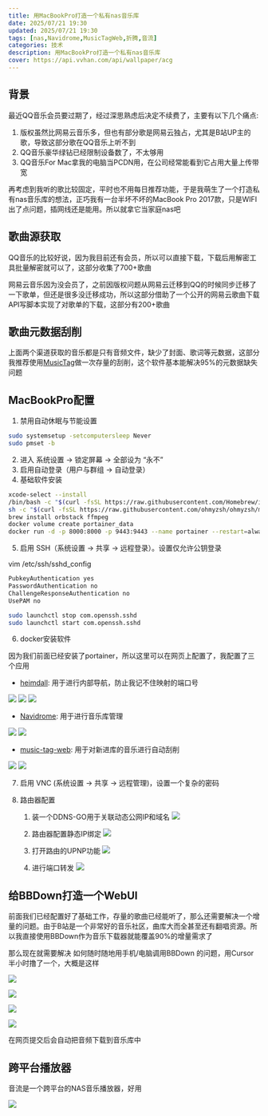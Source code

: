 ```yaml
---
title: 用MacBookPro打造一个私有nas音乐库
date: 2025/07/21 19:30
updated: 2025/07/21 19:30
tags: [nas,Navidrome,MusicTagWeb,折腾,音流]
categories: 技术
description: 用MacBookPro打造一个私有nas音乐库
cover: https://api.vvhan.com/api/wallpaper/acg
---
```



## 背景

最近QQ音乐会员要过期了，经过深思熟虑后决定不续费了，主要有以下几个痛点:

1. 版权虽然比网易云音乐多，但也有部分歌是网易云独占，尤其是B站UP主的歌，导致这部分歌在QQ音乐上听不到
2. QQ音乐豪华绿钻已经限制设备数了，不太够用
3. QQ音乐For Mac拿我的电脑当PCDN用，在公司经常能看到它占用大量上传带宽

再考虑到我听的歌比较固定，平时也不用每日推荐功能，于是我萌生了一个打造私有nas音乐库的想法，正巧我有一台半坏不坏的MacBook Pro 2017款，只是WIFI出了点问题，插网线还是能用。所以就拿它当家庭nas吧

## 歌曲源获取

QQ音乐的比较好说，因为我目前还有会员，所以可以直接下载，下载后用解密工具批量解密就可以了，这部分收集了700+歌曲

网易云音乐因为没会员了，之前因版权问题从网易云迁移到QQ的时候同步迁移了一下歌单，但还是很多没迁移成功，所以这部分借助了一个公开的网易云歌曲下载API写脚本实现了对歌单的下载，这部分有200+歌曲


## 歌曲元数据刮削

上面两个渠道获取的音乐都是只有音频文件，缺少了封面、歌词等元数据，这部分我推荐使用[MusicTag](https://www.cnblogs.com/vinlxc/p/11347744.html)做一次存量的刮削，这个软件基本能解决95%的元数据缺失问题


## MacBookPro配置

1. 禁用自动休眠与节能设置
```bash
sudo systemsetup -setcomputersleep Never
sudo pmset -b 
```
2. 进入 系统设置 → 锁定屏幕 → 全部设为 “永不”
3. 启用自动登录（用户与群组 → 自动登录）
4. 基础软件安装
```bash
xcode-select --install
/bin/bash -c "$(curl -fsSL https://raw.githubusercontent.com/Homebrew/install/HEAD/install.sh)"
sh -c "$(curl -fsSL https://raw.githubusercontent.com/ohmyzsh/ohmyzsh/master/tools/install.sh)"
brew install orbstack ffmpeg
docker volume create portainer_data
docker run -d -p 8000:8000 -p 9443:9443 --name portainer --restart=always -v /var/run/docker.sock:/var/run/docker.sock -v portainer_data:/data portainer/portainer-ce:lts
```
5. 启用 SSH（系统设置 → 共享 → 远程登录）。设置仅允许公钥登录

vim /etc/ssh/sshd_config

```bash
PubkeyAuthentication yes
PasswordAuthentication no
ChallengeResponseAuthentication no
UsePAM no
```
```bash
sudo launchctl stop com.openssh.sshd
sudo launchctl start com.openssh.sshd
```
6. docker安装软件

因为我们前面已经安装了portainer，所以这里可以在网页上配置了，我配置了三个应用

- [heimdall](https://github.com/linuxserver/Heimdall): 用于进行内部导航，防止我记不住映射的端口号

![](https://static.dawnnnnnn.com/2025/07/81b14c6cd76e515437bf6b9d35f6f13f.png)
![](https://static.dawnnnnnn.com/2025/07/914231ad413a87dce290ca417a89d6ad.png)
![](https://static.dawnnnnnn.com/2025/07/e96aadc1673b1423254aef6e97a1512a.png)

- [Navidrome](https://github.com/navidrome/navidrome/): 用于进行音乐库管理

![](https://static.dawnnnnnn.com/2025/07/d5f2f52ee39575f92ad768a3d60b1c43.png)
![](https://static.dawnnnnnn.com/2025/07/2d1cf95fcf8d2b6950d18aa362638954.png)


- [music-tag-web](https://github.com/xhongc/music-tag-web): 用于对新进库的音乐进行自动刮削

![](https://static.dawnnnnnn.com/2025/07/8782ae79e21a162a12608d1b8de996e2.png)
![](https://static.dawnnnnnn.com/2025/07/d56549da8c355eaa0accfca17eccb8cc.png)


7. 启用 VNC (系统设置 → 共享 → 远程管理)，设置一个复杂的密码


8. 路由器配置

    1. 装一个DDNS-GO用于关联动态公网IP和域名
    ![](https://static.dawnnnnnn.com/2025/07/e67a567d56393c039142959841c91594.png)

    2. 路由器配置静态IP绑定
    ![](https://static.dawnnnnnn.com/2025/07/4950e1e03091062ec9e7c8868af87f42.png)

    3. 打开路由的UPNP功能
    ![](https://static.dawnnnnnn.com/2025/07/a922b4203f6afc53f94ea6659975395a.png)

    4. 进行端口转发
    ![](https://static.dawnnnnnn.com/2025/07/bc182380c17361be1bc0d352cdec48ec.png)


## 给BBDown打造一个WebUI

前面我们已经配置好了基础工作，存量的歌曲已经能听了，那么还需要解决一个增量的问题。由于B站是一个非常好的音乐社区，曲库大而全甚至还有翻唱资源。所以我直接使用BBDown作为音乐下载器就能覆盖90%的增量需求了

那么现在就需要解决 如何随时随地用手机/电脑调用BBDown 的问题，用Cursor半小时撸了一个，大概是这样

![](https://static.dawnnnnnn.com/2025/07/663a330ffffe441eb6164fea9c7d0948.png)

![](https://static.dawnnnnnn.com/2025/07/036cea4f273caea8b5adac3d9e5c9bdd.png)

![](https://static.dawnnnnnn.com/2025/07/ee2bb57fd8acfe93b1263a646eaed90a.png)

![](https://static.dawnnnnnn.com/2025/07/c804d22ff3e098ecdb44b0f46555d532.png)

在网页提交后会自动把音频下载到音乐库中


## 跨平台播放器

音流是一个跨平台的NAS音乐播放器，好用


![](https://static.dawnnnnnn.com/2025/07/abc432a9671f76edd7f02d1f46e82fc9.png)

